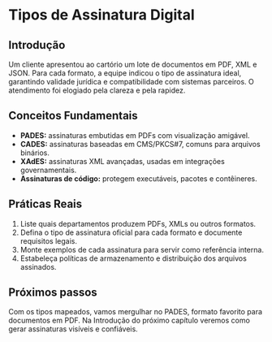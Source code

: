 # Tipos de Assinatura Digital

## Introdução

Um cliente apresentou ao cartório um lote de documentos em PDF, XML e JSON. Para cada formato, a equipe indicou o tipo de assinatura ideal, garantindo validade jurídica e compatibilidade com sistemas parceiros. O atendimento foi elogiado pela clareza e pela rapidez.

## Conceitos Fundamentais

- **PADES:** assinaturas embutidas em PDFs com visualização amigável.
- **CADES:** assinaturas baseadas em CMS/PKCS#7, comuns para arquivos binários.
- **XAdES:** assinaturas XML avançadas, usadas em integrações governamentais.
- **Assinaturas de código:** protegem executáveis, pacotes e contêineres.

## Práticas Reais

1. Liste quais departamentos produzem PDFs, XMLs ou outros formatos.
2. Defina o tipo de assinatura oficial para cada formato e documente requisitos legais.
3. Monte exemplos de cada assinatura para servir como referência interna.
4. Estabeleça políticas de armazenamento e distribuição dos arquivos assinados.

## Próximos passos

Com os tipos mapeados, vamos mergulhar no PADES, formato favorito para documentos em PDF. Na Introdução do próximo capítulo veremos como gerar assinaturas visíveis e confiáveis.
